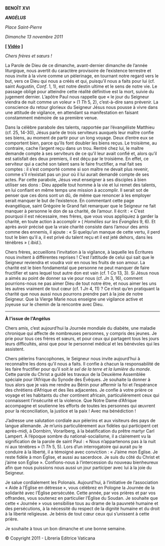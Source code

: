 **BENOÎT XVI**

***ANGÉLUS***

*Place Saint-Pierre*

*Dimanche 13 novembre 2011*

**[ [Vidéo](https://www.youtube.com/watch?v=iD6BU4QoI3E&list=PLC9tK3J1RlaZGkT-qS3F021VSzUv-YuwO&index=70&ab_channel=TheVatican-Archive)** **]**

*Chers frères et sœurs !*

La Parole de Dieu de ce dimanche, avant-dernier dimanche de l’année liturgique, nous avertit du caractère provisoire de l’existence terrestre et nous invite à la vivre comme un pèlerinage, en tournant notre regard vers le but, vers ce Dieu qui nous a créés et qui, puisqu’il nous a faits pour lui (cf. saint Augustin, *Conf*. 1, 1), est notre destin ultime et le sens de notre vie. Le passage obligé pour atteindre cette réalité définitive est la mort, suivie du jugement dernier. L’apôtre Paul nous rappelle que « le jour du Seigneur viendra de nuit comme un voleur » (1 *Th* 5, 2), c’est-à-dire sans prévenir. La conscience du retour glorieux du Seigneur Jésus nous pousse à vivre dans une attitude de vigilance, en attendant sa manifestation en faisant constamment mémoire de sa première venue.

Dans la célèbre parabole des talents, rapportée par l’évangéliste Matthieu (cf. 25, 14-30), Jésus parle de trois serviteurs auxquels leur maître confie ses biens, au moment de partir pour un long voyage. Deux d’entre eux se comportent bien, parce qu’ils font doubler les biens reçus. Le troisième, au contraire, cache l’argent reçu dans un trou. Rentré chez lui, le maître demande compte à ses serviteurs de ce qu’il leur avait confié et, alors qu’il est satisfait des deux premiers, il est déçu par le troisième. En effet, ce serviteur qui a caché son talent sans le faire fructifier, a mal fait ses comptes : il s’est comporté comme si son maître ne devait plus revenir, comme s’il n’existait pas un jour où il lui aurait demandé compte de ses actes. Par cette parabole, Jésus veut enseigner à ses disciples à bien utiliser ses dons : Dieu appelle tout homme à la vie et lui remet des talents, en lui confiant en même temps une mission à accomplir. Il serait sot de penser que ces dons sont un dû, de même que renoncer à les employer serait manquer le but de l’existence. En commentant cette page évangélique, saint Grégoire le Grand fait remarquer que le Seigneur ne fait manquer à personne le don de sa charité, de l’amour. Il écrit : « C’est pourquoi il est nécessaire, mes frères, que vous vous appliquiez à garder la charité, en toute action à accomplir » ( *Homélies sur les Évangiles* 9, 6). Et après avoir précisé que la vraie charité consiste dans l’amour des amis comme des ennemis, il ajoute : « Si quelqu’un manque de cette vertu, il perd tout le bien qu’il a, il est privé du talent reçu et il est jeté dehors, dans les ténèbres » ( *ibid.*).

Chers frères, accueillons l’invitation à la vigilance, à laquelle les Écritures nous invitent à différentes reprises ! C’est l’attitude de celui qui sait que le Seigneur reviendra et voudra voir en nous les fruits de son amour. La charité est le bien fondamental que personne ne peut manquer de faire fructifier et sans lequel tout autre don est vain (cf. 1 *Co* 13, 3). Si Jésus nous a aimés au point de donner sa vie pour nous (cf. *Jn* 3, 16), comment pourrions-nous ne pas aimer Dieu de tout notre être, et nous aimer les uns les autres vraiment de tout cœur (cf. 1 *Jn* 4, 11) ? Ce n’est qu’en pratiquant la charité que nous aussi nous pourrons prendre part à la joie de notre Seigneur. Que la Vierge Marie nous enseigne une vigilance active et joyeuse sur le chemin de la rencontre avec Dieu.

* * *

**À l'issue de l'Angélus**

Chers amis, c’est aujourd’hui la Journée mondiale du diabète, une maladie chronique qui affecte de nombreuses personnes, y compris des jeunes. Je prie pour tous ces frères et sœurs, et pour ceux qui partagent tous les jours leurs difficultés, ainsi que pour le personnel médical et les bénévoles qui les assistent.

Chers pèlerins francophones, le Seigneur nous invite aujourd’hui à reconnaître les dons qu’il nous a faits. Il confie à chacun la responsabilité de les faire fructifier pour qu’il soit *le sel de la terre et la lumière du monde*. Cette parole du Christ a guidé les travaux de la Deuxième Assemblée spéciale pour l’Afrique du Synode des Évêques. Je souhaite la donner à tous alors que je vais me rendre au Bénin pour affermir la foi et l’espérance des chrétiens d’Afrique et des îles adjacentes. Je confie à votre prière ce voyage et les habitants du cher continent africain, particulièrement ceux qui connaissent l’insécurité et la violence. Que Notre Dame d’Afrique accompagne et soutienne les efforts de toutes les personnes qui œuvrent pour la réconciliation, la justice et la paix ! Avec ma bénédiction !

J’adresse une salutation cordiale aux pèlerins et aux visiteurs des pays de langue allemande. Je m’unis particulièrement aux fidèles qui participent cet après-midi, à Dornbirn, Vorarlberg, à la béatification du prêtre martyr Carl Lampert. À l’époque sombre du national-socialisme, il a clairement vu la signification de la parole de saint Paul : « Nous n’appartenons pas à la nuit ni aux ténèbres » (1 *Th* 5, 5). Lors d’un interrogatoire qui aurait pu le conduire à la liberté, il a témoigné avec conviction : « J’aime mon Église. Je reste fidèle à mon Église, et aussi au sacerdoce. Je suis du côté du Christ et j’aime son Église ». Confions-nous à l’intercession du nouveau bienheureux afin que nous puissions nous aussi un jour participer avec lui à la joie du Seigneur.

Je salue cordialement les Polonais. Aujourd’hui, à l’initiative de l’association « Aide à l’Église en détresse », vous célébrez en Pologne la Journée de la solidarité avec l’Église persécutée. Cette année, par vos prières et par vos offrandes, vous soutenez en particulier l’Église du Soudan. Je souhaite que cette « Journée » vous sensibilise tous au drame de la pauvreté humaine et des persécutions, à la nécessité du respect de la dignité humaine et du droit à la liberté religieuse. Je bénis de tout cœur ceux qui s’unissent à cette prière.

Je souhaite à tous un bon dimanche et une bonne semaine.

© Copyright 2011 - Libreria Editrice Vaticana